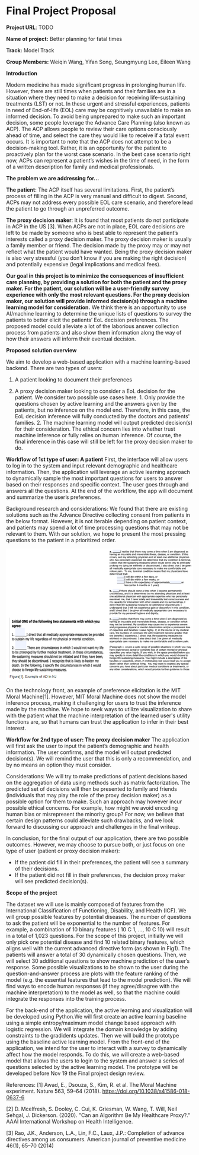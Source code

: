 # Final Project Proposal

**Project URL**: TODO

**Name of project:** Better planning for fatal times 

**Track:** Model Track

**Group Members:** Weiqin Wang, Yifan Song, Seungmyung Lee, Eileen Wang

**Introduction**

Modern medicine has made significant progress in prolonging human life. However, there are still times when patients and their families are in a situation where they need to make a decision for receiving life-sustaining treatments (LST) or not. In these urgent and stressful experiences, patients in need of End-of-life (EOL) care may be cognitively unavailable to make an informed decision. To avoid being unprepared to make such an important decision, some people leverage the Advance Care Planning (also known as ACP). The ACP allows people to review their care options consciously ahead of time, and select the care they would like to receive if a fatal event occurs. It is important to note that the ACP does not attempt to be a decision-making tool. Rather, it is an opportunity for the patient to proactively plan for the worst case scenario. In the best case scenario right now, ACPs can represent a patient’s wishes in the time of need, in the form of a written description for family and medical professionals. 

**The problem we are addressing for...**

**The patient**: The ACP itself has several limitations. First, the patient’s process of filling in the ACP is very manual and difficult to digest. Second, ACPs may not address every possible EOL care scenario, and therefore lead the patient to go through an unpreferred outcome. 

**The proxy decision maker**: It is found that most patients do not participate in ACP in the US [3]. When ACPs are not in place, EOL care decisions are left to be made by someone who is best able to represent the patient’s interests called a proxy decision maker. The proxy decision maker is usually a family member or friend. The decision made by the proxy may or may not reflect what the patient would have wanted. Being the proxy decision maker is also very stressful (you don’t know if you are making the right decision) and potentially expensive (legal implications and medical fees).   

**Our goal in this project is to minimize the consequences of insufficient care planning, by providing a solution for both the patient and the proxy maker. For the patient, our solution will be a user-friendly survey experience with only the most relevant questions. For the proxy decision maker, our solution will provide informed decision(s) through a machine learning model for consideration.** We think there is an opportunity to use AI/machine learning to determine the unique lists of questions to survey the patients to better elicit the patients’ EoL decision preferences. The proposed model could alleviate a lot of the laborious answer collection process from patients and also show them information along the way of how their answers will inform their eventual decision. 

**Proposed solution overview**

We aim to develop a web-based application with a machine learning-based backend. There are two types of users: 

1) A patient looking to document their preferences

2) A proxy decision maker looking to consider a EoL decision for the patient. 
We consider two possible use cases here. 1. Only provide the questions chosen by active learning and the answers given by the patients, but no inference on the model end. Therefore, in this case, the EoL decision inference will fully conducted by the doctors and patients' families. 2. The machine learning model will output predicted decision(s) for their consideration. The ethical concern lies into whether trust machine inference or fully relies on human inference. Of course, the final inference in this case will still be left for the proxy decision maker to do. 

**Workflow of 1st type of user: A patient**
First, the interface will allow users to log in to the system and input relevant demographic and healthcare information. Then, the application will leverage an active learning approach to dynamically sample the most important questions for users to answer based on their responses and specific context. The user goes through and answers all the questions. At the end of the workflow, the app will document and summarize the user’s preferences. 

Background research and considerations: We found that there are existing solutions such as the Advance Directive collecting consent from patients in the below format. However, it is not iterable depending on patient context, and patients may spend a lot of time processing questions that may not be relevant to them. With our solution, we hope to present the most pressing questions to the patient in a prioritized order.

![fig1.PNG](fig1.PNG)

On the technology front, an example of preference elicitation is the MIT Moral Machine[1]. However, MIT Moral Machine does not show the model inference process, making it challenging for users to trust the inference made by the machine. We hope to seek ways to utilize visualization to share with the patient what the machine interpretation of the learned user's utility functions are, so that humans can trust the application to infer in their best interest. 

**Workflow for 2nd type of user: The proxy decision maker**
The application will first ask the user to input the patient’s demographic and health information. The user confirms, and the model will output predicted decision(s). We will remind the user that this is only a recommendation, and by no means an option they must consider. 

Considerations: We will try to make predictions of patient decisions based on the aggregation of data using methods such as matrix factorization. The predicted set of decisions will then be presented to family and friends (individuals that may play the role of the proxy decision maker) as a possible option for them to make. Such an approach may however incur possible ethical concerns. For example, how might we avoid encoding human bias or misrepresent the minority group? For now, we believe that certain design patterns could alleviate such drawbacks, and we look forward to discussing our approach and challenges in the final writeup. 

In conclusion, for the final output of our application, there are two possible outcomes. However, we may choose to pursue both, or just focus on one type of user (patient or proxy decision maker): 
- If the patient did fill in their preferences,  the patient will see a summary of their decisions. 
- If the patient did not fill in their preferences, the decision proxy maker will see predicted decision(s). 

**Scope of the project** 

The dataset we will use is mainly composed of features from the International Classification of Functioning, Disability, and Health (ICF). We will group possible features by potential diseases. The number of questions to ask the patient will be exponential to the number of features. For example, a combination of 10 binary features ( 10 C 1, …, 10 C 10) will result in a total of 1,023 questions. For the scope of this project, initially we will only pick one potential disease and find 10 related binary features, which aligns well with the current advanced directive form (as shown in Fig1). The patients will answer a total of 30 dynamically chosen questions. Then, we will select 30 additional questions to show machine prediction of the user’s response. Some possible visualizations to be shown to the user during the question-and-answer process are plots with the feature ranking of the model (e.g. the essential features that lead to the model prediction). We will find ways to encode human responses (if they agree/disagree with the machine interpretation) to the model as well, so that the machine could integrate the responses into the training process. 

For the back-end of the application, the active learning and visualization will be developed using Python.We will first create an active learning baseline using a simple entropy/maximum model change based approach with logistic regression. We will integrate the domain knowledge by adding constraints to the gradidents updates. Then we will build the prototype using the baseline active learning model. From the front-end of the application, we intend for the user to interact with a survey to dynamically affect how the model responds. To do this, we will create a web-based model that allows the users to login to the system and answer a series of questions selected by the active learning model. The prototype will be developed before Nov 19 the Final project design review. 


References:
[1] Awad, E., Dsouza, S., Kim, R. et al. The Moral Machine experiment. Nature 563, 59–64 (2018). https://doi.org/10.1038/s41586-018-0637-6

[2] D. Mcelfresh, S. Dooley, C. Cui, K. Griesman, W. Wang, T. Will, Neil Sehgal, J. Dickerson. (2020). "Can an Algorithm Be My Healthcare Proxy?." AAAI International Workshop on Health Intelligence.

[3] Rao, J.K., Anderson, L.A., Lin, F.C., Laux, J.P.: Completion of advance directives among us consumers. American journal of preventive medicine 46(1), 65–70 (2014)
